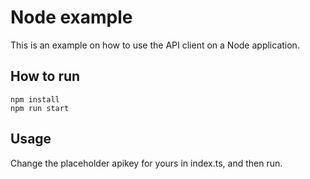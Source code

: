 # Node example

This is an example on how to use the API client on a Node application.

## How to run

```shell
npm install
npm run start
```

## Usage

Change the placeholder apikey for yours in index.ts, and then run.